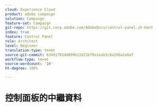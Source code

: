```yaml
---
cloud: Experience Cloud
product: adobe campaign
solution: Campaign
feature-set: Campaign
git-repo: https://git.corp.adobe.com/AdobeDocs/control-panel.zh-Hant
index: true
feature: Control Panel
role: Architect
level: Beginner
translation-type: tm+mt
source-git-commit: 63491701dd099b12d22bf9a1eab3c8a290a2e6af
workflow-type: tm+mt
source-wordcount: '10'
ht-degree: 100%

---
```



# 控制面板的中繼資料
